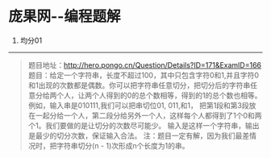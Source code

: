 庞果网--编程题解
================
1. 均分01
----------------
>  题目地址：http://hero.pongo.cn/Question/Details?ID=171&ExamID=166  
>  题目：给定一个字符串，长度不超过100，其中只包含字符0和1,并且字符0和1出现的次数都是偶数。你可以把字符串任意切分，把切分后的字符串任意分给两个人，让两个人得到的0的总个数相等，得到的1的总个数也相等。 例如，输入串是010111,我们可以把串切位01, 011,和1， 把第1段和第3段放在一起分给一个人，第二段分给另外一个人，这样每个人都得到了1个0和两个1。我们要做的是让切分的次数尽可能少。 输入是这样一个字符串，输出是最少的切分次数，保证输入合法。 注：题目一定有解，因为我们最差情况时，把字符串切分(n - 1)次形成n个长度为1的串。
